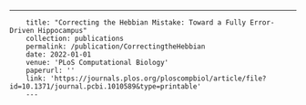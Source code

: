 ---
        title: "Correcting the Hebbian Mistake: Toward a Fully Error-Driven Hippocampus"
        collection: publications
        permalink: /publication/CorrectingtheHebbian
        date: 2022-01-01
        venue: 'PLoS Computational Biology'
        paperurl: ''
        link: 'https://journals.plos.org/ploscompbiol/article/file?id=10.1371/journal.pcbi.1010589&type=printable'
        ---